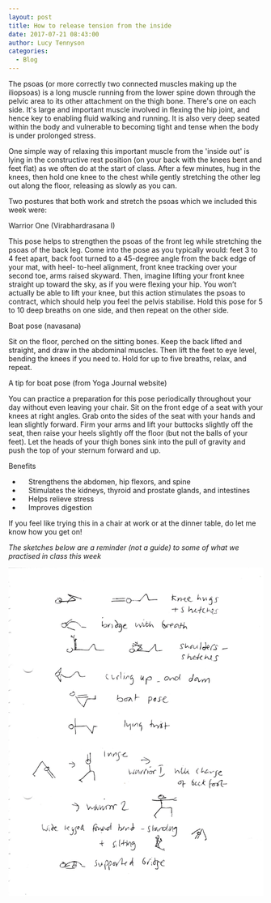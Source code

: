 ```yaml
---
layout: post
title: How to release tension from the inside
date: 2017-07-21 08:43:00
author: Lucy Tennyson
categories:
  - Blog
---
```



The psoas (or more correctly two connected muscles making up the iliopsoas) is a long muscle running from the lower spine down through the pelvic area to its other attachment on the thigh bone. There's one on each side. It's large and important muscle involved in flexing the hip joint, and hence key to enabling fluid walking and running. It is also very deep seated within the body and vulnerable to becoming tight and tense when the body is under prolonged stress.

One simple way of relaxing this important muscle from the 'inside out' is lying in the constructive rest position (on your back with the knees bent and feet flat) as we often do at the start of class. After a few minutes, hug in the knees, then hold one knee to the chest while gently stretching the other leg out along the floor, releasing as slowly as you can.

Two postures that both work and stretch the psoas which we included this week were:

Warrior One (Virabhardrasana I)

This pose helps to strengthen the psoas of the front leg while stretching the psoas of the back leg. Come into the pose as you typically would: feet 3 to 4 feet apart, back foot turned to a 45-degree angle from the back edge of your mat, with heel- to-heel alignment, front knee tracking over your second toe, arms raised skyward. Then, imagine lifting your front knee straight up toward the sky, as if you were flexing your hip. You won’t actually be able to lift your knee, but this action stimulates the psoas to contract, which should help you feel the pelvis stabilise. Hold this pose for 5 to 10 deep breaths on one side, and then repeat on the other side.

Boat pose (navasana)

Sit on the floor, perched on the sitting bones. Keep the back lifted and straight, and draw in the abdominal muscles. Then lift the feet to eye level, bending the knees if you need to. Hold for up to five breaths, relax, and repeat.

A tip for boat pose (from Yoga Journal website)

You can practice a preparation for this pose periodically throughout your day without even leaving your chair. Sit on the front edge of a seat with your knees at right angles. Grab onto the sides of the seat with your hands and lean slightly forward. Firm your arms and lift your buttocks slightly off the seat, then raise your heels slightly off the floor (but not the balls of your feet). Let the heads of your thigh bones sink into the pull of gravity and push the top of your sternum forward and up.

Benefits

* &nbsp; &nbsp; Strengthens the abdomen, hip flexors, and spine
* &nbsp; &nbsp; Stimulates the kidneys, thyroid and prostate glands, and intestines
* &nbsp; &nbsp; Helps relieve stress
* &nbsp; &nbsp; Improves digestion

If you feel like trying this in a chair at work or at the dinner table, do let me know how you get on!

*The sketches below are a reminder (not a guide) to some of what we practised in class this week*

![](/uploads/versions/yogablog21july---x----1912-2460x---.jpg)

&nbsp;